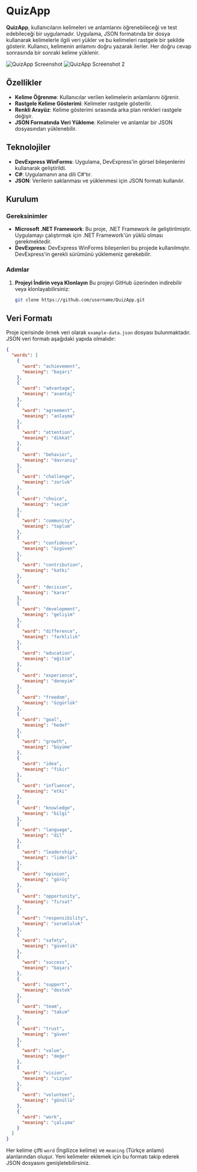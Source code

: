 # QuizApp

**QuizApp**, kullanıcıların kelimeleri ve anlamlarını öğrenebileceği ve test edebileceği bir uygulamadır. Uygulama, JSON formatında bir dosya kullanarak kelimelerle ilgili veri yükler ve bu kelimeleri rastgele bir şekilde gösterir. Kullanıcı, kelimenin anlamını doğru yazarak ilerler. Her doğru cevap sonrasında bir sonraki kelime yüklenir.

![QuizApp Screenshot](App-Picture-1.png)
![QuizApp Screenshot 2](App-Picture-2.png)

## Özellikler
- **Kelime Öğrenme**: Kullanıcılar verilen kelimelerin anlamlarını öğrenir.
- **Rastgele Kelime Gösterimi**: Kelimeler rastgele gösterilir.
- **Renkli Arayüz**: Kelime gösterimi sırasında arka plan renkleri rastgele değişir.
- **JSON Formatında Veri Yükleme**: Kelimeler ve anlamlar bir JSON dosyasından yüklenebilir.

## Teknolojiler
- **DevExpress WinForms**: Uygulama, DevExpress'in görsel bileşenlerini kullanarak geliştirildi.
- **C#**: Uygulamanın ana dili C#'tır.
- **JSON**: Verilerin saklanması ve yüklenmesi için JSON formatı kullanılır.

## Kurulum

### Gereksinimler
- **Microsoft .NET Framework**: Bu proje, .NET Framework ile geliştirilmiştir. Uygulamayı çalıştırmak için .NET Framework'ün yüklü olması gerekmektedir.
- **DevExpress**: DevExpress WinForms bileşenleri bu projede kullanılmıştır. DevExpress'in gerekli sürümünü yüklemeniz gerekebilir.

### Adımlar
1. **Projeyi İndirin veya Klonlayın**
   Bu projeyi GitHub üzerinden indirebilir veya klonlayabilirsiniz:
   ```bash
   git clone https://github.com/username/QuizApp.git
   ```

## Veri Formatı

Proje içerisinde örnek veri olarak `example-data.json` dosyası bulunmaktadır. JSON veri formatı aşağıdaki yapıda olmalıdır:

```json
{
  "words": [
    {
      "word": "achievement",
      "meaning": "başarı"
    },
    {
      "word": "advantage",
      "meaning": "avantaj"
    },
    {
      "word": "agreement",
      "meaning": "anlaşma"
    },
    {
      "word": "attention",
      "meaning": "dikkat"
    },
    {
      "word": "behavior",
      "meaning": "davranış"
    },
    {
      "word": "challenge",
      "meaning": "zorluk"
    },
    {
      "word": "choice",
      "meaning": "seçim"
    },
    {
      "word": "community",
      "meaning": "toplum"
    },
    {
      "word": "confidence",
      "meaning": "özgüven"
    },
    {
      "word": "contribution",
      "meaning": "katkı"
    },
    {
      "word": "decision",
      "meaning": "karar"
    },
    {
      "word": "development",
      "meaning": "gelişim"
    },
    {
      "word": "difference",
      "meaning": "farklılık"
    },
    {
      "word": "education",
      "meaning": "eğitim"
    },
    {
      "word": "experience",
      "meaning": "deneyim"
    },
    {
      "word": "freedom",
      "meaning": "özgürlük"
    },
    {
      "word": "goal",
      "meaning": "hedef"
    },
    {
      "word": "growth",
      "meaning": "büyüme"
    },
    {
      "word": "idea",
      "meaning": "fikir"
    },
    {
      "word": "influence",
      "meaning": "etki"
    },
    {
      "word": "knowledge",
      "meaning": "bilgi"
    },
    {
      "word": "language",
      "meaning": "dil"
    },
    {
      "word": "leadership",
      "meaning": "liderlik"
    },
    {
      "word": "opinion",
      "meaning": "görüş"
    },
    {
      "word": "opportunity",
      "meaning": "fırsat"
    },
    {
      "word": "responsibility",
      "meaning": "sorumluluk"
    },
    {
      "word": "safety",
      "meaning": "güvenlik"
    },
    {
      "word": "success",
      "meaning": "başarı"
    },
    {
      "word": "support",
      "meaning": "destek"
    },
    {
      "word": "team",
      "meaning": "takım"
    },
    {
      "word": "trust",
      "meaning": "güven"
    },
    {
      "word": "value",
      "meaning": "değer"
    },
    {
      "word": "vision",
      "meaning": "vizyon"
    },
    {
      "word": "volunteer",
      "meaning": "gönüllü"
    },
    {
      "word": "work",
      "meaning": "çalışma"
    }
  ]
}
```

Her kelime çifti `word` (İngilizce kelime) ve `meaning` (Türkçe anlamı) alanlarından oluşur. Yeni kelimeler eklemek için bu formatı takip ederek JSON dosyasını genişletebilirsiniz.
